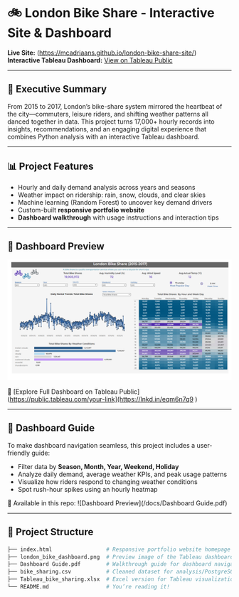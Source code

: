 # 🚲 London Bike Share - Interactive Site & Dashboard

**Live Site:** (https://mcadriaans.github.io/london-bike-share-site/)  
**Interactive Tableau Dashboard:** [View on Tableau Public](https://lnkd.in/eqm6n7q9 )

---

## 🧭 Executive Summary

From 2015 to 2017, London’s bike-share system mirrored the heartbeat of the city—commuters, leisure riders, and shifting weather patterns all danced together in data. This project turns 17,000+ hourly records into insights, recommendations, and an engaging digital experience that combines Python analysis with an interactive Tableau dashboard.

---

## 📊 Project Features

- Hourly and daily demand analysis across years and seasons  
- Weather impact on ridership: rain, snow, clouds, and clear skies  
- Machine learning (Random Forest) to uncover key demand drivers  
- Custom-built **responsive portfolio website**  
- **Dashboard walkthrough** with usage instructions and interaction tips

---

## 🧮 Dashboard Preview

![Dashboard Preview](/docs/london_bike_dashboard.png)

🔗 [Explore Full Dashboard on Tableau Public](https://public.tableau.com/your-link](https://lnkd.in/eqm6n7q9 )

---

## 📘 Dashboard Guide

To make dashboard navigation seamless, this project includes a user-friendly guide:

- Filter data by **Season, Month, Year, Weekend, Holiday**  
- Analyze daily demand, average weather KPIs, and peak usage patterns  
- Visualize how riders respond to changing weather conditions  
- Spot rush-hour spikes using an hourly heatmap  

📄 Available in this repo: ![Dashboard Preview](/docs/Dashboard Guide.pdf)

---

## 📁 Project Structure

```bash
├── index.html                 # Responsive portfolio website homepage
├── london_bike_dashboard.png  # Preview image of the Tableau dashboard
├── Dashboard Guide.pdf        # Walkthrough guide for dashboard navigation
├── bike_sharing.csv           # Cleaned dataset for analysis/PostgreSQL
├── Tableau_bike_sharing.xlsx  # Excel version for Tableau visualizations
└── README.md                  # You’re reading it!
